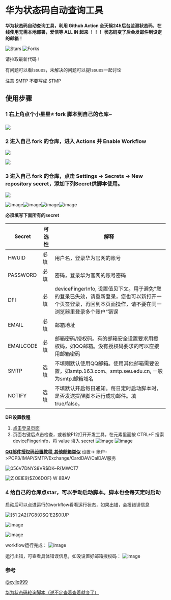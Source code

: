 # 华为状态码自动查询工具
**华为状态码自动查询工具，利用 Github Action 全天候24h后台监测状态码，在线使用无需本地部署，爱信等 ALL IN 起来 ！！！**
**状态码变了后会发邮件到设定的邮箱！**

![Stars](https://img.shields.io/github/stars/zgzhengSEU/HWStatusCodeAutoQuery.svg)
![Forks](https://img.shields.io/github/forks/zgzhengSEU/HWStatusCodeAutoQuery.svg)

请拉取最新代码！

有问题可以看Issues，未解决的问题可以提Issues一起讨论

注意 SMTP 不要写成 STMP

## 使用步骤

### 1 右上角点个小星星⭐ fork 脚本到自己的仓库~
  
![](https://cdn.jsdelivr.net/gh/zgzhengSEU/imagebed/Image/202211111311139.png)

### 2 进入自己 fork 的仓库，进入 Actions 并 Enable Workflow

![](https://cdn.jsdelivr.net/gh/zgzhengSEU/imagebed/Image/202211102359648.png)

![](https://cdn.jsdelivr.net/gh/zgzhengSEU/imagebed/Image/202211110000533.png)

### 3 进入自己 fork 的仓库，点击 Settings -> Secrets -> New repository secret，添加下列Secret供脚本使用。

![](https://cdn.jsdelivr.net/gh/zgzhengSEU/imagebed/Image/202211110006864.png)

![image](https://user-images.githubusercontent.com/62554593/201380696-b589a2a7-223a-4d69-a98f-4bc1555cc790.png)![image](https://user-images.githubusercontent.com/62554593/201381403-f8581552-c8ad-4320-8c15-20dacae78dbd.png)![image](https://user-images.githubusercontent.com/62554593/202631834-500660e6-6c12-433d-b32b-e4930e8f07f5.png)![image](https://user-images.githubusercontent.com/62554593/201381681-15725535-18bd-415c-adb5-2f801989df45.png)

**必须填写下面所有的secret**

| Secret     |可选性 | 解释                                                                           |
| ---------- |------| ------------------------------------------------------------                    |
| HWUID      | 必填 | 用户名，登录华为官网的账号                                                       |
| PASSWORD   | 必填 | 密码，登录华为官网的账号密码                                                      |
| DFI        | 必填 | deviceFingerInfo, 设置值见下文。用于避免"您的登录已失效，请重新登录，您也可以新打开一个页签登录，再回到本页面操作，请不要在同一浏览器里登录多个账户"错误|
| EMAIL      | 必填 | 邮箱地址                                                                          |
| EMAILCODE  | 必填 | 邮箱密码/授权码。有的邮箱安全设置要求用授权码，如QQ邮箱。没有授权码要求的可以直接用邮箱密码 |
| SMTP       | 选填 | 不填则默认使用QQ邮箱。使用其他邮箱需要设置，如smtp.163.com、smtp.seu.edu.cn, 一般为smtp.邮箱域名 |
| NOTIFY     | 选填 | 不填默认开启每日通知。每日定时启动脚本时，是否发送提醒脚本运行成功邮件。填true/false。  |

**DFI设置教程** 
1. [点击登录页面](https://uniportal.huawei.com/uniportal/?redirect=https%3A%2F%2Fcareer.huawei.com%2Freccampportal%2Flogin_index.html%3Fredirect%3Dhttps%3A%2F%2Fcareer.huawei.com%2Freccampportal%2Fportal5%2Findex.html%3Fi%3D42881)
2. 页面右键后点击检查，或者按F12打开开发工具，在元素里面按 CTRL+F 搜索 deviceFingerInfo，将 value 填入 secret
![image](https://user-images.githubusercontent.com/62554593/202986664-03230976-41de-4618-a132-189e493725fb.png)
![image](https://user-images.githubusercontent.com/62554593/202988457-d83b972e-af32-46c8-9d6d-1570e559ecdc.png)


**[QQ邮件授权码设置教程,其他邮箱类似](https://service.mail.qq.com/cgi-bin/help?subtype=1&&no=1001256&&id=28)**
设置-> 账户->POP3/IMAP/SMTP/Exchange/CardDAV/CalDAV服务

![056V7DNYS8VR$DK~R{MWCT7](https://user-images.githubusercontent.com/62554593/201148676-796927c2-2e98-4208-8763-ca5bbefbf902.png)

![2)OEIE9}$Z06DOF} W 8BAV](https://user-images.githubusercontent.com/62554593/201148533-27fb2038-8588-49de-97b0-dac2f86d9565.png)


### 4 给自己的仓库点star，可以手动启动脚本。脚本也会每天定时启动

启动后可以点进运行的workflow看看运行状态，如果出错，会报错误信息

![{51 2A2{7G8{OSQ`E2$0(UP](https://user-images.githubusercontent.com/62554593/201295883-efe0d151-c1ff-4664-88cb-9e38ce1b65a3.png)

![image](https://user-images.githubusercontent.com/62554593/203279330-6c82d21b-6237-403b-8e4d-33cefa3dffa4.png)

![image](https://user-images.githubusercontent.com/62554593/203279650-78e95b30-a7a9-4003-80c5-5092a892ebf1.png)

workflow运行完成：
![image](https://user-images.githubusercontent.com/62554593/201655891-34e20847-883b-4cbb-808a-cadc97d7643f.png)

运行出错，可查看具体错误信息，如没设置好邮箱授权码：
![image](https://user-images.githubusercontent.com/62554593/201655792-7991f696-dd24-4043-ac8e-c08d5085552f.png)


### 参考

[@xyllq999](https://github.com/xyllq999/HwStatusCode)

[华为状态码轮询脚本（说不定查着查着就变了）](https://www.nowcoder.com/discuss/1093196?channel=-1&source_id=discuss_terminal_discuss_history_nctrack&ncTraceId=0efae7191ce247278d93842b70441cc5.1009.16682407933417590)
